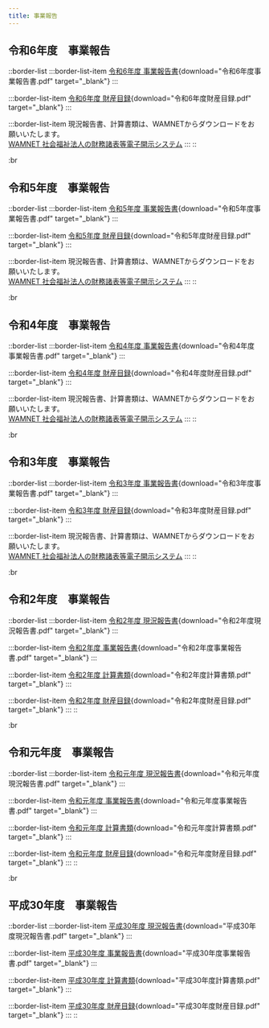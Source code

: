 ```yaml
---
title: 事業報告
---
```


## 令和6年度　事業報告

::border-list
  :::border-list-item
  [令和6年度 事業報告書](/docs/令和6年度事業報告書.pdf){download="令和6年度事業報告書.pdf" target="_blank"}
  :::

  :::border-list-item
  [令和6年度 財産目録](/docs/令和6年度財産目録.pdf){download="令和6年度財産目録.pdf" target="_blank"}
  :::

  :::border-list-item
  現況報告書、計算書類は、WAMNETからダウンロードをお願いいたします。<br/>
  [WAMNET 社会福祉法人の財務諸表等電子開示システム](https://www.wam.go.jp/wamnet/zaihyoukaiji/pub/PUB0201000E00.do?_FORMID=PUB0219000\&vo_headVO_corporationId=1616108177)
  :::
::

:br

## 令和5年度　事業報告

::border-list
  :::border-list-item
  [令和5年度 事業報告書](/docs/%E4%BB%A4%E5%92%8C5%E5%B9%B4%E5%BA%A6%E4%BA%8B%E6%A5%AD%E5%A0%B1%E5%91%8A%E6%9B%B8.pdf){download="令和5年度事業報告書.pdf" target="_blank"}
  :::

  :::border-list-item
  [令和5年度 財産目録](/docs/%E4%BB%A4%E5%92%8C5%E5%B9%B4%E5%BA%A6%E8%B2%A1%E7%94%A3%E7%9B%AE%E9%8C%B2.pdf){download="令和5年度財産目録.pdf" target="_blank"}
  :::

  :::border-list-item
  現況報告書、計算書類は、WAMNETからダウンロードをお願いいたします。<br/>
  [WAMNET 社会福祉法人の財務諸表等電子開示システム](https://www.wam.go.jp/wamnet/zaihyoukaiji/pub/PUB0201000E00.do?_FORMID=PUB0219000\&vo_headVO_corporationId=1616108177)
  :::
::

:br

## 令和4年度　事業報告

::border-list
  :::border-list-item
  [令和4年度 事業報告書](/docs/%E4%BB%A4%E5%92%8C4%E5%B9%B4%E5%BA%A6%E4%BA%8B%E6%A5%AD%E5%A0%B1%E5%91%8A%E6%9B%B8.pdf){download="令和4年度事業報告書.pdf" target="_blank"}
  :::

  :::border-list-item
  [令和4年度 財産目録](/docs/%E4%BB%A4%E5%92%8C4%E5%B9%B4%E5%BA%A6%E8%B2%A1%E7%94%A3%E7%9B%AE%E9%8C%B2.pdf){download="令和4年度財産目録.pdf" target="_blank"}
  :::

  :::border-list-item
  現況報告書、計算書類は、WAMNETからダウンロードをお願いいたします。<br/>
  [WAMNET 社会福祉法人の財務諸表等電子開示システム](https://www.wam.go.jp/wamnet/zaihyoukaiji/pub/PUB0201000E00.do?_FORMID=PUB0219000\&vo_headVO_corporationId=1616108177)
  :::
::

:br

## 令和3年度　事業報告

::border-list
  :::border-list-item
  [令和3年度 事業報告書](/docs/%E4%BB%A4%E5%92%8C3%E5%B9%B4%E5%BA%A6%E4%BA%8B%E6%A5%AD%E5%A0%B1%E5%91%8A%E6%9B%B8.pdf){download="令和3年度事業報告書.pdf" target="_blank"}
  :::

  :::border-list-item
  [令和3年度 財産目録](/docs/%E4%BB%A4%E5%92%8C3%E5%B9%B4%E5%BA%A6%E8%B2%A1%E7%94%A3%E7%9B%AE%E9%8C%B2.pdf){download="令和3年度財産目録.pdf" target="_blank"}
  :::

  :::border-list-item
  現況報告書、計算書類は、WAMNETからダウンロードをお願いいたします。<br/>
  [WAMNET 社会福祉法人の財務諸表等電子開示システム](https://www.wam.go.jp/wamnet/zaihyoukaiji/pub/PUB0201000E00.do?_FORMID=PUB0219000\&vo_headVO_corporationId=1616108177)
  :::
::

:br

## 令和2年度　事業報告

::border-list
  :::border-list-item
  [令和2年度 現況報告書](/docs/%E7%8F%BE%E6%B3%81%E5%A0%B1%E5%91%8A%E6%9B%B8_%E4%BB%A4%E5%92%8C3%E5%B9%B44%E6%9C%881%E6%97%A5%E7%8F%BE%E5%9C%A8.pdf){download="令和2年度現況報告書.pdf" target="_blank"}
  :::

  :::border-list-item
  [令和2年度 事業報告書](/docs/%E4%BB%A4%E5%92%8C2%E5%B9%B4%E5%BA%A6%E4%BA%8B%E6%A5%AD%E5%A0%B1%E5%91%8A%E6%9B%B8.pdf){download="令和2年度事業報告書.pdf" target="_blank"}
  :::

  :::border-list-item
  [令和2年度 計算書類](/docs/%E4%BB%A4%E5%92%8C2%E5%B9%B4%E5%BA%A6%E8%A8%88%E7%AE%97%E6%9B%B8%E9%A1%9E.pdf){download="令和2年度計算書類.pdf" target="_blank"}
  :::

  :::border-list-item
  [令和2年度 財産目録](/docs/R2%E8%B2%A1%E7%94%A3%E7%9B%AE%E9%8C%B2.pdf){download="令和2年度財産目録.pdf" target="_blank"}
  :::
::

:br

## 令和元年度　事業報告

::border-list
  :::border-list-item
  [令和元年度 現況報告書](/docs/%E4%BB%A4%E5%92%8C%E5%85%83%E5%B9%B4%E5%BA%A6%E7%8F%BE%E6%B3%81%E5%A0%B1%E5%91%8A%E6%9B%B8.pdf){download="令和元年度現況報告書.pdf" target="_blank"}
  :::

  :::border-list-item
  [令和元年度 事業報告書](/docs/%E4%BB%A4%E5%92%8C%E5%85%83%E5%B9%B4%E5%BA%A6%E4%BA%8B%E6%A5%AD%E5%A0%B1%E5%91%8A%E6%9B%B8.pdf){download="令和元年度事業報告書.pdf" target="_blank"}
  :::

  :::border-list-item
  [令和元年度 計算書類](/docs/%E4%BB%A4%E5%92%8C%E5%85%83%E5%B9%B4%E5%BA%A6%E8%A8%88%E7%AE%97%E6%9B%B8%E9%A1%9E.pdf){download="令和元年度計算書類.pdf" target="_blank"}
  :::

  :::border-list-item
  [令和元年度 財産目録](/docs/H31%E8%B2%A1%E7%94%A3%E7%9B%AE%E9%8C%B2.pdf){download="令和元年度財産目録.pdf" target="_blank"}
  :::
::

:br

## 平成30年度　事業報告

::border-list
  :::border-list-item
  [平成30年度 現況報告書](/docs/%E5%B9%B3%E6%88%9030%E5%B9%B4%E5%BA%A6%E7%8F%BE%E6%B3%81%E5%A0%B1%E5%91%8A%E6%9B%B8.pdf){download="平成30年度現況報告書.pdf" target="_blank"}
  :::

  :::border-list-item
  [平成30年度 事業報告書](/docs/%E5%B9%B3%E6%88%9030%E5%B9%B4%E5%BA%A6%E4%BA%8B%E6%A5%AD%E5%A0%B1%E5%91%8A%E6%9B%B8.pdf){download="平成30年度事業報告書.pdf" target="_blank"}
  :::

  :::border-list-item
  [平成30年度 計算書類](/docs/%E5%B9%B3%E6%88%9030%E5%B9%B4%E5%BA%A6%E8%A8%88%E7%AE%97%E6%9B%B8%E9%A1%9E.pdf){download="平成30年度計算書類.pdf" target="_blank"}
  :::

  :::border-list-item
  [平成30年度 財産目録](/docs/H30%E8%B2%A1%E7%94%A3%E7%9B%AE%E9%8C%B2.pdf){download="平成30年度財産目録.pdf" target="_blank"}
  :::
::
